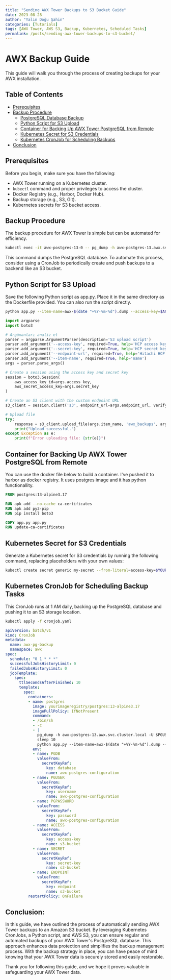 ```yaml
---
title: "Sending AWX Tower Backups to S3 Bucket Guide"
date: 2023-08-28
author: "Yalın Doğu Şahin"
categories: [Tutorials]
tags: [AWX Tower, AWS S3, Backup, Kubernetes, Scheduled Tasks]
permalink: /posts/sending-awx-tower-backups-to-s3-bucket/
---
```


# AWX Backup Guide

This guide will walk you through the process of creating backups for your AWX installation.

## Table of Contents

- [Prerequisites](#prerequisites)
- [Backup Procedure](#backup-procedure)
  - [PostgreSQL Database Backup](#postgresql-database-backup)
  - [Python Script for S3 Upload](#python-script-for-s3-upload)
  - [Container for Backing Up AWX Tower PostgreSQL from Remote](#container-for-backing-up-awx-tower-postgresql-from-remote)
  - [Kubernetes Secret for S3 Credentials](#kubernetes-secret-for-s3-credentials)
  - [Kubernetes CronJob for Scheduling Backups](#kubernetes-cronjob-for-scheduling-backups)
- [Conclusion](#conclusion)

## Prerequisites

Before you begin, make sure you have the following:

- AWX Tower running on a Kubernetes cluster.
- `kubectl` command and proper privileges to access the cluster.
- Docker Registry (e.g., Harbor, Docker Hub).
- Backup storage (e.g., S3, Git).
- Kubernetes secrets for S3 bucket access.

## Backup Procedure

The backup procedure for AWX Tower is simple but can be automated for efficiency.

```bash
kubectl exec -it awx-postgres-13-0 -- pg_dump -h awx-postgres-13.awx.svc.cluster.local -U $PGUSER $PGDB > awx-$(date "+%Y-%m-%d").dump
```

This command dumps the PostgreSQL database. To automate this process, consider using a CronJob to periodically create and push backups to a backend like an S3 bucket.

## Python Script for S3 Upload

Save the following Python script as app.py. Place it in the same directory as the Dockerfile provided. You can also run the script directly.

```bash
python app.py --item-name=awx-$(date "+%Y-%m-%d").dump --access-key=$ACCESS --secret-key=$SECRET --endpoint-url=$ENDPOINT
```

```python
import argparse
import boto3

# Argümanları analiz et
parser = argparse.ArgumentParser(description='S3 upload script')
parser.add_argument('--access-key', required=True, help='HCP access key')
parser.add_argument('--secret-key', required=True, help='HCP secret key')
parser.add_argument('--endpoint-url', required=True, help='Hitachi HCP endpoint URL')
parser.add_argument('--item-name', required=True, help='name')
args = parser.parse_args()

# Create a session using the access key and secret key
session = boto3.Session(
    aws_access_key_id=args.access_key,
    aws_secret_access_key=args.secret_key
)

# Create an S3 client with the custom endpoint URL
s3_client = session.client('s3', endpoint_url=args.endpoint_url, verify=False)

# Upload file
try:
    response = s3_client.upload_file(args.item_name, 'awx_backups', args.item_name)
    print("Upload successful.")
except Exception as e:
    print(f"Error uploading file: {str(e)}")
```

## Container for Backing Up AWX Tower PostgreSQL from Remote

You can use the docker file below to build a container. I've pushed it to harbor as docker registry. It uses postgres image and it has python functionallity.

```Dockerfile
FROM postgres:13-alpine3.17

RUN apk add --no-cache ca-certificates
RUN apk add py3-pip
RUN pip install boto3

COPY app.py app.py
RUN update-ca-certificates

```

## Kubernetes Secret for S3 Credentials

Generate a Kubernetes secret for S3 credentials by running the following command, replacing placeholders with your own values:

```bash
kubectl create secret generic my-secret --from-literal=access-key=$YOURACCESSKEY --from-literal=secret-key=$YOURSECRETKEY --from-literal=endpoint=$YOURENDPOINTFORS3 -o yaml --dry-run=client > secret.yaml
```

## Kubernetes CronJob for Scheduling Backup Tasks

This CronJob runs at 1 AM daily, backing up the PostgreSQL database and pushing it to an S3 storage location.

```bash
kubectl apply -f cronjob.yaml
```

```yaml
apiVersion: batch/v1
kind: CronJob
metadata:
  name: awx-pg-backup
  namespace: awx
spec:
  schedule: "0 1 * * *"
  successfulJobsHistoryLimit: 0
  failedJobsHistoryLimit: 0
  jobTemplate:
    spec:
      ttlSecondsAfterFinished: 10
      template:
        spec:      
          containers:
          - name: postgres
            image: yourimageregistry/postgres:13-alpine3.17
            imagePullPolicy: IfNotPresent
            command: 
            - /bin/sh
            - -c
            - |
              pg_dump -h awx-postgres-13.awx.svc.cluster.local -U $PGUSER $PGDB > awx-$(date "+%Y-%m-%d").dump
              sleep 10
              python app.py --item-name=awx-$(date "+%Y-%m-%d").dump --access-key=$ACCESS --secret-key=$SECRET --endpoint-url=$ENDPOINT
            env:
            - name: PGDB
              valueFrom:
                secretKeyRef:
                  key: database
                  name: awx-postgres-configuration
            - name: PGUSER
              valueFrom:
                secretKeyRef:
                  key: username
                  name: awx-postgres-configuration
            - name: PGPASSWORD
              valueFrom:
                secretKeyRef:
                  key: password
                  name: awx-postgres-configuration
            - name: ACCESS
              valueFrom:
                secretKeyRef:
                  key: access-key
                  name: s3-bucket
            - name: SECRET
              valueFrom:
                secretKeyRef:
                  key: secret-key
                  name: s3-bucket
            - name: ENDPOINT
              valueFrom:
                secretKeyRef:
                  key: endpoint
                  name: s3-bucket
          restartPolicy: OnFailure
```

## Conclusion:

In this guide, we have outlined the process of automatically sending AWX Tower backups to an Amazon S3 bucket. By leveraging Kubernetes CronJobs, a Python script, and AWS S3, you can ensure regular and automated backups of your AWX Tower's PostgreSQL database. This approach enhances data protection and simplifies the backup management process. With the backup strategy in place, you can have peace of mind knowing that your AWX Tower data is securely stored and easily restorable.

Thank you for following this guide, and we hope it proves valuable in safeguarding your AWX Tower data.